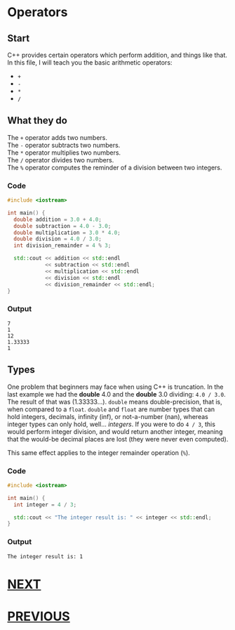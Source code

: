 # Operators

## Start

C++ provides certain operators which perform addition, and things like that. In this file, I will teach you the basic arithmetic operators:

- `+`
- `-`
- `*`
- `/`

## What they do

The `+` operator adds two numbers. \
The `-` operator subtracts two numbers. \
The `*` operator multiplies two numbers. \
The `/` operator divides two numbers. \
The `%` operator computes the reminder of a division between two integers.

### Code

```cpp
#include <iostream>

int main() {
  double addition = 3.0 + 4.0;
  double subtraction = 4.0 - 3.0;
  double multiplication = 3.0 * 4.0;
  double division = 4.0 / 3.0;
  int division_remainder = 4 % 3;

  std::cout << addition << std::endl
            << subtraction << std::endl
            << multiplication << std::endl
            << division << std::endl
            << division_remainder << std::endl;
}
```

### Output

```shell
7
1
12
1.33333
1
```

## Types

One problem that beginners may face when using C++ is truncation. In the last example we had the **double** 4.0 and the **double** 3.0 dividing: `4.0 / 3.0`. The result of that was (1.33333...). `double` means double-precision, that is, when compared to a `float`. `double` and `float` are number types that can hold integers, decimals, infinity (inf), or not-a-number (nan), whereas integer types can only hold, well... *integers*. If you were to do `4 / 3`, this would perform integer division, and would return another integer, meaning that the would-be decimal places are lost (they were never even computed).

This same effect applies to the integer remainder operation (`%`).

### Code

```cpp
#include <iostream>

int main() {
  int integer = 4 / 3;

  std::cout << "The integer result is: " << integer << std::endl;
}
```

### Output

```shell
The integer result is: 1
```

# [NEXT](4.%20Advanced-Operators.md)

# [PREVIOUS](2.%20Variables.md)
